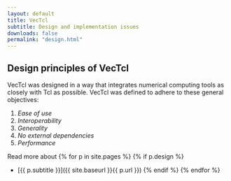 ```yaml
---
layout: default
title: VecTcl
subtitle: Design and implementation issues
downloads: false
permalink: "design.html"
---
```


Design principles of VecTcl
--------------------------

VecTcl was designed in a way that integrates numerical computing tools as closely with Tcl as
possible. VecTcl was defined to adhere to these general objectives:

1. _Ease of use_ 
2. _Interoperability_
3. _Generality_
4. _No external dependencies_
5. _Performance_

Read more about
{% for p in site.pages %} {% if p.design %}
* [{{ p.subtitle }}]({{ site.baseurl }}{{ p.url }}) {% endif %} {% endfor %}


